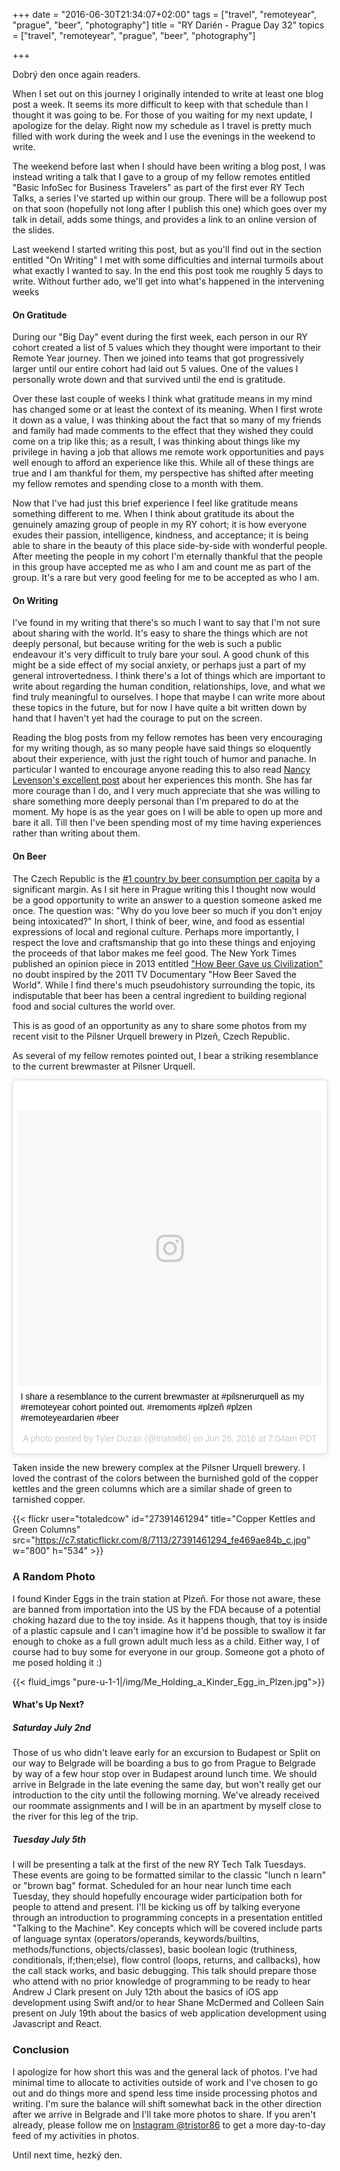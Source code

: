 +++
date = "2016-06-30T21:34:07+02:00"
tags = ["travel", "remoteyear", "prague", "beer", "photography"]
title = "RY Darién - Prague Day 32"
topics = ["travel", "remoteyear", "prague", "beer", "photography"]

+++

Dobrý den once again readers.

When I set out on this journey I originally intended to write at least one blog post a week.  It seems its more difficult to keep with that schedule than I thought it was going to be.  For those of you waiting for my next update, I apologize for the delay.  Right now my schedule as I travel is pretty much filled with work during the week and I use the evenings in the weekend to write.  

The weekend before last when I should have been writing a blog post, I was instead writing a talk that I gave to a group of my fellow remotes entitled "Basic InfoSec for Business Travelers" as part of the first ever RY Tech Talks, a series I've started up within our group.  There will be a followup post on that soon (hopefully not long after I publish this one) which goes over my talk in detail, adds some things, and provides a link to an online version of the slides.

Last weekend I started writing this post, but as you'll find out in the section entitled "On Writing" I met with some difficulties and internal turmoils about what exactly I wanted to say.  In the end this post took me roughly 5 days to write.  Without further ado, we'll get into what's happened in the intervening weeks

#### On Gratitude

During our "Big Day" event during the first week, each person in our RY cohort created a list of 5 values which they thought were important to their Remote Year journey.  Then we joined into teams that got progressively larger until our entire cohort had laid out 5 values.  One of the values I personally wrote down and that survived until the end is gratitude.  

Over these last couple of weeks I think what gratitude means in my mind has changed some or at least the context of its meaning.  When I first wrote it down as a value, I was thinking about the fact that so many of my friends and family had made comments to the effect that they wished they could come on a trip like this; as a result, I was thinking about things like my privilege in having a job that allows me remote work opportunities and pays well enough to afford an experience like this.  While all of these things are true and I am thankful for them, my perspective has shifted after meeting my fellow remotes and spending close to a month with them.

Now that I've had just this brief experience I feel like gratitude means something different to me.  When I think about gratitude its about the genuinely amazing group of people in my RY cohort; it is how everyone exudes their passion, intelligence, kindness, and acceptance; it is being able to share in the beauty of this place side-by-side with wonderful people.  After meeting the people in my cohort I'm eternally thankful that the people in this group have accepted me as who I am and count me as part of the group.  It's a rare but very good feeling for me to be accepted as who I am.

#### On Writing

I've found in my writing that there's so much I want to say that I'm not sure about sharing with the world.  It's easy to share the things which are not deeply personal, but because writing for the web is such a public endeavour it's very difficult to truly bare your soul.  A good chunk of this might be a side effect of my social anxiety, or perhaps just a part of my general introvertedness.  I think there's a lot of things which are important to write about regarding the human condition, relationships, love, and what we find truly meaningful to ourselves.  I hope that maybe I can write more about these topics in the future, but for now I have quite a bit written down by hand that I haven't yet had the courage to put on the screen.

Reading the blog posts from my fellow remotes has been very encouraging for my writing though, as so many people have said things so eloquently about their experience, with just the right touch of humor and panache.  In particular I wanted to encourage anyone reading this to also read [Nancy Levenson's excellent post](http://www.andshegoes.com/home/2016/6/28/if-you-could-read-my-mind-love) about her experiences this month.  She has far more courage than I do, and I very much appreciate that she was willing to share something more deeply personal than I'm prepared to do at the moment.  My hope is as the year goes on I will be able to open up more and bare it all.  Till then I've been spending most of my time having experiences rather than writing about them.

#### On Beer

The Czech Republic is the [#1 country by beer consumption per capita](https://en.wikipedia.org/wiki/List_of_countries_by_beer_consumption_per_capita) by a significant margin.  As I sit here in Prague writing this I thought now would be a good opportunity to write an answer to a question someone asked me once.  The question was: "Why do you love beer so much if you don't enjoy being intoxicated?"  In short, I think of beer, wine, and food as essential expressions of local and regional culture.  Perhaps more importantly, I respect the love and craftsmanship that go into these things and enjoying the proceeds of that labor makes me feel good.  The New York Times published an opinion piece in 2013 entitled ["How Beer Gave us Civilization"](http://www.nytimes.com/2013/03/17/opinion/sunday/how-beer-gave-us-civilization.html) no doubt inspired by the 2011 TV Documentary "How Beer Saved the World".  While I find there's much pseudohistory surrounding the topic, its indisputable that beer has been a central ingredient to building regional food and social cultures the world over.

This is as good of an opportunity as any to share some photos from my recent visit to the Pilsner Urquell brewery in Plzeň, Czech Republic.

As several of my fellow remotes pointed out, I bear a striking resemblance to the current brewmaster at Pilsner Urquell.

<blockquote class="instagram-media" data-instgrm-captioned data-instgrm-version="7" style=" background:#FFF; border:0; border-radius:3px; box-shadow:0 0 1px 0 rgba(0,0,0,0.5),0 1px 10px 0 rgba(0,0,0,0.15); margin: 1px; max-width:658px; padding:0; width:99.375%; width:-webkit-calc(100% - 2px); width:calc(100% - 2px);"><div style="padding:8px;"> <div style=" background:#F8F8F8; line-height:0; margin-top:40px; padding:45.5555555556% 0; text-align:center; width:100%;"> <div style=" background:url(data:image/png;base64,iVBORw0KGgoAAAANSUhEUgAAACwAAAAsCAMAAAApWqozAAAABGdBTUEAALGPC/xhBQAAAAFzUkdCAK7OHOkAAAAMUExURczMzPf399fX1+bm5mzY9AMAAADiSURBVDjLvZXbEsMgCES5/P8/t9FuRVCRmU73JWlzosgSIIZURCjo/ad+EQJJB4Hv8BFt+IDpQoCx1wjOSBFhh2XssxEIYn3ulI/6MNReE07UIWJEv8UEOWDS88LY97kqyTliJKKtuYBbruAyVh5wOHiXmpi5we58Ek028czwyuQdLKPG1Bkb4NnM+VeAnfHqn1k4+GPT6uGQcvu2h2OVuIf/gWUFyy8OWEpdyZSa3aVCqpVoVvzZZ2VTnn2wU8qzVjDDetO90GSy9mVLqtgYSy231MxrY6I2gGqjrTY0L8fxCxfCBbhWrsYYAAAAAElFTkSuQmCC); display:block; height:44px; margin:0 auto -44px; position:relative; top:-22px; width:44px;"></div></div> <p style=" margin:8px 0 0 0; padding:0 4px;"> <a href="https://www.instagram.com/p/BHHtBdHhkem/" style=" color:#000; font-family:Arial,sans-serif; font-size:14px; font-style:normal; font-weight:normal; line-height:17px; text-decoration:none; word-wrap:break-word;" target="_blank">I share a resemblance to the current brewmaster at #pilsnerurquell  as my #remoteyear cohort pointed out.  #remoments #plzeň #plzen #remoteyeardarien #beer</a></p> <p style=" color:#c9c8cd; font-family:Arial,sans-serif; font-size:14px; line-height:17px; margin-bottom:0; margin-top:8px; overflow:hidden; padding:8px 0 7px; text-align:center; text-overflow:ellipsis; white-space:nowrap;">A photo posted by Tyler Duzan (@tristor86) on <time style=" font-family:Arial,sans-serif; font-size:14px; line-height:17px;" datetime="2016-06-26T14:04:06+00:00">Jun 26, 2016 at 7:04am PDT</time></p></div></blockquote>
<script async defer src="//platform.instagram.com/en_US/embeds.js"></script>

Taken inside the new brewery complex at the Pilsner Urquell brewery.  I loved the contrast of the colors between the burnished gold of the copper kettles and the green columns which are a similar shade of green to tarnished copper.

{{< flickr user="totaledcow" id="27391461294" title="Copper Kettles and Green Columns" src="https://c7.staticflickr.com/8/7113/27391461294_fe469ae84b_c.jpg" w="800" h="534" >}}


### A Random Photo

I found Kinder Eggs in the train station at Plzeň.  For those not aware, these are banned from importation into the US by the FDA because of a potential choking hazard due to the toy inside.  As it happens though, that toy is inside of a plastic capsule and I can't imagine how it'd be possible to swallow it far enough to choke as a full grown adult much less as a child.  Either way, I of course had to buy some for everyone in our group.  Someone got a photo of me posed holding it :)

{{< fluid_imgs "pure-u-1-1|/img/Me_Holding_a_Kinder_Egg_in_Plzen.jpg">}}


#### What's Up Next?  

##### Saturday July 2nd

Those of us who didn't leave early for an excursion to Budapest or Split on our way to Belgrade will be boarding a bus to go from Prague to Belgrade by way of a few hour stop over in Budapest around lunch time.  We should arrive in Belgrade in the late evening the same day, but won't really get our introduction to the city until the following morning.  We've already received our roommate assignments and I will be in an apartment by myself close to the river for this leg of the trip.

##### Tuesday July 5th

I will be presenting a talk at the first of the new RY Tech Talk Tuesdays.  These events are going to be formatted similar to the classic "lunch n learn" or "brown bag" format.  Scheduled for an hour near lunch time each Tuesday, they should hopefully encourage wider participation both for people to attend and present.  I'll be kicking us off by talking everyone through an introduction to programming concepts in a presentation entitled "Talking to the Machine".  Key concepts which will be covered include parts of language syntax (operators/operands, keywords/builtins, methods/functions, objects/classes), basic boolean logic (truthiness, conditionals, if;then;else), flow control (loops, returns, and callbacks), how the call stack works, and basic debugging.  This talk should prepare those who attend with no prior knowledge of programming to be ready to hear Andrew J Clark present on July 12th about the basics of iOS app development using Swift and/or to hear Shane McDermed and Colleen Sain present on July 19th about the basics of web application development using Javascript and React.

### Conclusion

I apologize for how short this was and the general lack of photos.  I've had minimal time to allocate to activities outside of work and I've chosen to go out and do things more and spend less time inside processing photos and writing.  I'm sure the balance will shift somewhat back in the other direction after we arrive in Belgrade and I'll take more photos to share.  If you aren't already, please follow me on [Instagram @tristor86](https://instagram.com/tristor86) to get a more day-to-day feed of my activities in photos.

Until next time, hezký den.